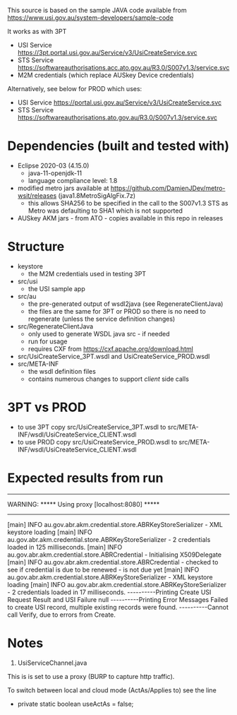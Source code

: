 This source is based on the sample JAVA code available from https://www.usi.gov.au/system-developers/sample-code

It works as with 3PT 
* USI Service https://3pt.portal.usi.gov.au/Service/v3/UsiCreateService.svc
* STS Service https://softwareauthorisations.acc.ato.gov.au/R3.0/S007v1.3/service.svc
* M2M credentials (which replace AUSkey Device credentials)

Alternatively, see below for PROD which uses:
* USI Service https://portal.usi.gov.au/Service/v3/UsiCreateService.svc
* STS Service https://softwareauthorisations.ato.gov.au/R3.0/S007v1.3/service.svc


Dependencies (built and tested with)
============

* Eclipse 2020-03 (4.15.0)
  - java-11-openjdk-11
  - language compliance level: 1.8
* modified metro jars available at https://github.com/DamienJDev/metro-wsit/releases (java1.8MetroSigAlgFix.7z)
  - this allows SHA256 to be specified in the call to the S007v1.3 STS as Metro was defaulting to SHA1 which is not supported
* AUSkey AKM jars - from ATO - copies available in this repo in releases

Structure
=========

* keystore 
  - the M2M credentials used in testing 3PT
* src/usi 
  - the USI sample app
* src/au 
  - the pre-generated output of wsdl2java (see RegenerateClientJava)
  - the files are the same for 3PT or PROD so there is no need to regenerate (unless the service definition changes)
* src/RegenerateClientJava 
  - only used to generate WSDL java src - if needed
  - run for usage
  - requires CXF from https://cxf.apache.org/download.html
* src/UsiCreateService_3PT.wsdl and UsiCreateService_PROD.wsdl
* src/META-INF
  - the wsdl definition files
  - contains numerous changes to support *client* side calls

3PT vs PROD
===========

* to use 3PT copy src/UsiCreateService_3PT.wsdl to src/META-INF/wsdl/UsiCreateService_CLIENT.wsdl
* to use PROD copy src/UsiCreateService_PROD.wsdl to src/META-INF/wsdl/UsiCreateService_CLIENT.wsdl

Expected results from run
================

***********************************************************
WARNING: ***** Using proxy [localhost:8080] *****
***********************************************************
[main] INFO au.gov.abr.akm.credential.store.ABRKeyStoreSerializer - XML keystore loading
[main] INFO au.gov.abr.akm.credential.store.ABRKeyStoreSerializer - 2 credentials loaded in 125 milliseconds.
[main] INFO au.gov.abr.akm.credential.store.ABRCredential - Initialising X509Delegate
[main] INFO au.gov.abr.akm.credential.store.ABRCredential - checked to see if credential is due to be renewed - is not due yet
[main] INFO au.gov.abr.akm.credential.store.ABRKeyStoreSerializer - XML keystore loading
[main] INFO au.gov.abr.akm.credential.store.ABRKeyStoreSerializer - 2 credentials loaded in 17 milliseconds.
----------Printing Create USI Request Result and USI
Failure
null
----------Printing Error Messages
Failed to create USI record, multiple existing records were found.
----------Cannot call Verify, due to errors from Create.

Notes
=====

1. UsiServiceChannel.java

This is is set to use a proxy (BURP to capture http traffic).

To switch between local and cloud mode (ActAs/Applies to) see the line
- 	private static boolean useActAs = false;
